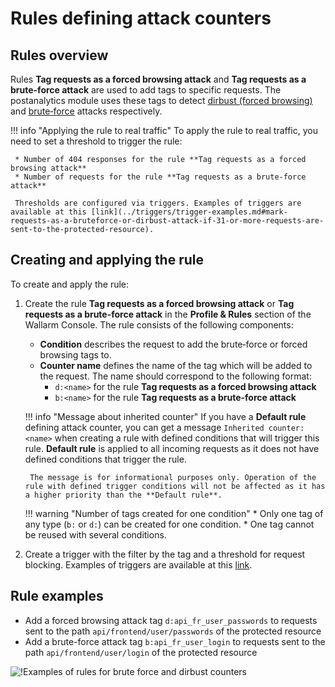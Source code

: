 # Rules defining attack counters

## Rules overview

Rules **Tag requests as a forced browsing attack** and **Tag requests as a brute-force attack** are used to add tags to specific requests. The postanalytics module uses these tags to detect [dirbust (forced browsing)](../../attacks-vulns-list.md#forced-browsing) and [brute‑force](../../attacks-vulns-list.md#bruteforce-attack) attacks respectively.

!!! info "Applying the rule to real traffic"
    To apply the rule to real traffic, you need to set a threshold to trigger the rule:

     * Number of 404 responses for the rule **Tag requests as a forced browsing attack**
     * Number of requests for the rule **Tag requests as a brute-force attack**

     Thresholds are configured via triggers. Examples of triggers are available at this [link](../triggers/trigger-examples.md#mark-requests-as-a-bruteforce-or-dirbust-attack-if-31-or-more-requests-are-sent-to-the-protected-resource).

## Creating and applying the rule

To create and apply the rule:

1. Create the rule **Tag requests as a forced browsing attack** or **Tag requests as a brute-force attack** in the **Profile & Rules** section of the Wallarm Console. The rule consists of the following components:

    * **Condition** describes the request to add the brute‑force or forced browsing tags to.
    * **Counter name** defines the name of the tag which will be added to the request. The name should correspond to the following format:
        * `d:<name>` for the rule **Tag requests as a forced browsing attack**
        * `b:<name>` for the rule **Tag requests as a brute-force attack**

    !!! info "Message about inherited counter"
        If you have a **Default rule** defining attack counter, you can get a message `Inherited counter: <name>` when creating a rule with defined conditions that will trigger this rule. **Default rule** is applied to all incoming requests as it does not have defined conditions that trigger the rule.
        
        The message is for informational purposes only. Operation of the rule with defined trigger conditions will not be affected as it has a higher priority than the **Default rule**.

    !!! warning "Number of tags created for one condition"
        * Only one tag of any type (`b:` or `d:`) can be created for one condition.
        * One tag cannot be reused with several conditions.
2. Create a trigger with the filter by the tag and a threshold for request blocking. Examples of triggers are available at this [link](../triggers/trigger-examples.md#mark-requests-as-a-bruteforce-or-dirbust-attack-if-31-or-more-requests-are-sent-to-the-protected-resource).

## Rule examples

* Add a forced browsing attack tag `d:api_fr_user_passwords` to requests sent to the path `api/frontend/user/passwords` of the protected resource
* Add a brute-force attack tag `b:api_fr_user_login` to requests sent to the path `api/frontend/user/login` of the protected resource

![!Examples of rules for brute force and dirbust counters](../../images/user-guides/rules/dirbust-brute-counter-examples.png)
